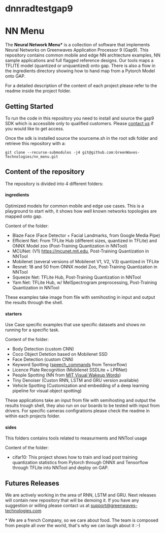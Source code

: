 # dnnradtestgap9

# NN Menu

The **Neural Network Menu\*** is a collection of software that implements Neural Networks on Greenwaves Application
Processor 9 (Gap9). This repository contains common mobile and edge NN archtecture examples, NN sample applications and
full flagged reference designs. Our tools maps a TFLITE model (quantized or unquantized) onto gap. There is also a flow
in the ingredients directory showing how to hand map from a Pytorch Model onto GAP.

For a detailed description of the content of each project please refer to the readme inside the project folder.

## Getting Started

To run the code in this repository you need to install and source the gap9 SDK which is accessible only to qualified
customers. Please [contact us](https://greenwaves-technologies.com/contacts/) if you would like to get access.

Once the sdk is installed source the sourceme.sh in the root sdk folder and retrieve this repository with a:

```
git clone --recurse-submodules -j4 git@github.com:GreenWaves-Technologies/nn_menu.git
```

## Content of the repository

The repository is divided into 4 different folders:

#### **ingredients**

Optimized models for common mobile and edge use cases. This is a playground to start with, it shows how well known
networks topologies are mapped onto gap.

Content of the folder:

- Blaze Face (Face Detector + Facial Landmarks, from Google Media Pipe)
- Efficient Net: From TFLite Hub (different sizes, quantized in TFLite) and ONNX Model zoo (Post-Training Quantization
  in NNTool)
- MCUNet: (V1) https://mcunet.mit.edu, Post-Training Quantization in NNTool
- Mobilenet (several versions of Mobilenet V1, V2, V3) quantized in TFLite
- Resnet: 18 and 50 from ONNX model Zoo, Post-Training Quantization in NNTool
- Squeeze Net: TFLite Hub, Post-Training Quantization in NNTool
- Yam Net: TFLite Hub, w/ MelSpectrogram preprocessing, Post-Training Quantization in NNTool

These examples take image from file with semihosting in input and output the results through the shell.

#### **starters**

Use Case specific examples that use specific datasets and shows nn running for a specific task.

Content of the folder:

- Body Detection (custom CNN)
- Coco Object Detetion based on Mobilenet SSD
- Face Detection (custom CNN)
- Keyword Spotting ([speech_commands](https://www.tensorflow.org/datasets/catalog/speech_commands) from Tensorflow)
- Licence Plate Recognition (Mobilenet SSDLite + LPRNet)
- People Spotting (NN from [MIT Visual Wakeup Words](https://github.com/mit-han-lab/VWW))
- Tiny Denoiser (Custon RNN, LSTM and GRU version available)
- Vehicle Spotting (Customization and embedding of a deep learning pipeline for visual object spotting)

These applications take an input from file with semihosting and output the results trough shell, they also run on our
boards to be tested with input from drivers. For specific cameras configrations please check the readme in within each
projects folder.

#### **sides**

This folders contains tools related to measurments and NNTool usage

Content of the folder:

- cifar10: This project shows how to train and load post training quantization statistics from Pytorch through ONNX and
  Tensorflow through TFLite into NNTool and deploy on GAP.

## Futures Releases

We are actively working in the area of RNN, LSTM and GRU. Next releases will contain new repository that will be demoing
it. If you have any suggestion or willing please contact us at <support@greenwaves-technologies.com>

\* We are a french Company, so we care about food. The team is composed from people all over the world, that's why we
can laugh about it :-) 
